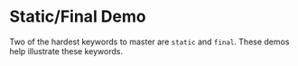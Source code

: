 # Static/Final Demo

Two of the hardest keywords to master are `static` and `final`. These demos help illustrate these keywords.
